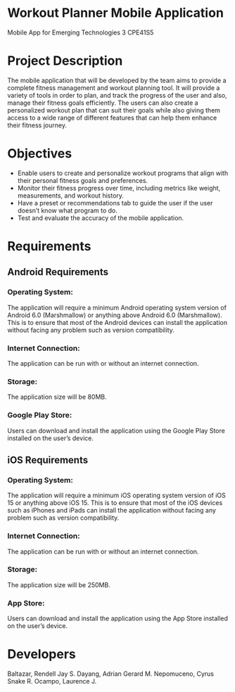 # Workout Planner Mobile Application
Mobile App for Emerging Technologies 3
CPE41S5

# Project Description
The mobile application that will be developed by the team aims to provide a complete fitness management and workout planning tool. It will provide a variety of tools in order to plan, and track the progress of the user and also, manage their fitness goals efficiently. The users can also create a personalized workout plan that can suit their goals while also giving them access to a wide range of different features that can help them enhance their fitness journey.

# Objectives
- Enable users to create and personalize workout programs that align with their personal fitness goals and preferences.
- Monitor their fitness progress over time, including metrics like weight, measurements, and workout history.
- Have a preset or recommendations tab to guide the user if the user doesn’t know what program to do.
- Test and evaluate the accuracy of the mobile application.

# Requirements
## Android Requirements
### Operating System:
The application will require a minimum Android operating system version of Android 6.0 (Marshmallow) or anything above Android 6.0 (Marshmallow). This is to ensure that most of the Android devices can install the application without facing any problem such as version compatibility.
### Internet Connection: 
The application can be run with or without an internet connection. 
### Storage:
The application size will be 80MB.
### Google Play Store:
Users can download and install the application using the Google Play Store installed on the user’s device.

## iOS Requirements
### Operating System: 
The application will require a minimum iOS operating system version of iOS 15 or anything above iOS 15. This is to ensure that most of the iOS devices such as iPhones and iPads can install the application without facing any problem such as version compatibility. 
### Internet Connection: 
The application can be run with or without an internet connection. 
### Storage: 
The application size will be 250MB.
### App Store: 
Users can download and install the application using the App Store installed on the user’s device.

# Developers
Baltazar, Rendell Jay S.
Dayang, Adrian Gerard M.
Nepomuceno, Cyrus Snake R.
Ocampo, Laurence J.




